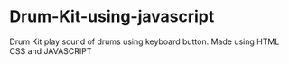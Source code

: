 # Drum-Kit-using-javascript
Drum Kit play sound of drums using keyboard button. 
Made using HTML CSS and JAVASCRIPT
